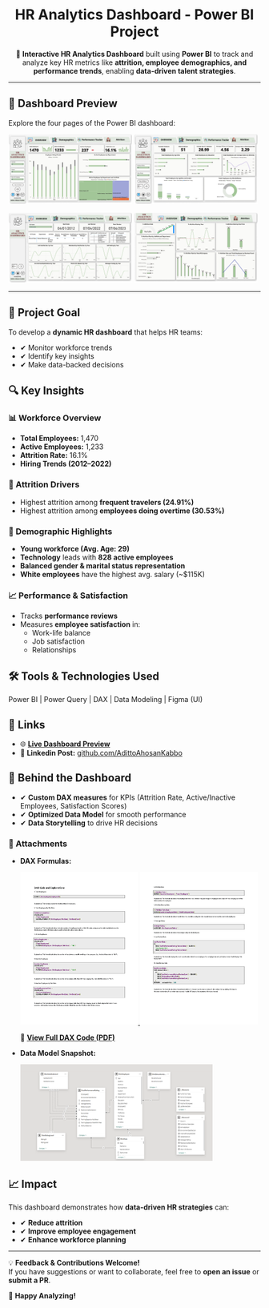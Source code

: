 <h1 align="center">HR Analytics Dashboard - Power BI Project</h1>

<p align="center">
  🚀 <strong>Interactive HR Analytics Dashboard</strong> built using <strong>Power BI</strong> to track and analyze key HR metrics like <strong>attrition, employee demographics, and performance trends</strong>, enabling <strong>data-driven talent strategies</strong>.
</p>

<hr>

<h2><span>📸</span> Dashboard Preview</h2>
<p>Explore the four pages of the Power BI dashboard:</p>

<p>
  <img src="https://github.com/AdittoAhosanKabbo/HR_Analytics_Power_Bi_Project/blob/main/Assets/HRDASHBOARD_Page1.jpg" alt="Dashboard Page 1" width="49%">
  <img src="https://github.com/AdittoAhosanKabbo/HR_Analytics_Power_Bi_Project/blob/main/Assets/HRDASHBOARD_Page2.jpg" alt="Dashboard Page 2" width="49%">
</p>
<p>
  <img src="https://github.com/AdittoAhosanKabbo/HR_Analytics_Power_Bi_Project/blob/main/Assets/HRDASHBOARD_Page3.jpg" alt="Dashboard Page 3" width="49%">
  <img src="https://github.com/AdittoAhosanKabbo/HR_Analytics_Power_Bi_Project/blob/main/Assets/HRDASHBOARD_Page4.jpg" alt="Dashboard Page 4" width="49%">
</p>

<hr>

<h2><span>📌</span> Project Goal</h2>
<p>To develop a <strong>dynamic HR dashboard</strong> that helps HR teams:</p>
<ul>
  <li>✔ Monitor workforce trends</li>
  <li>✔ Identify key insights</li>
  <li>✔ Make data-backed decisions</li>
</ul>

<h2><span>🔍</span> Key Insights</h2>

<h3><span>📊</span> Workforce Overview</h3>
<ul>
  <li><strong>Total Employees:</strong> 1,470</li>
  <li><strong>Active Employees:</strong> 1,233</li>
  <li><strong>Attrition Rate:</strong> 16.1%</li>
  <li><strong>Hiring Trends (2012–2022)</strong></li>
</ul>

<h3><span>🛫</span> Attrition Drivers</h3>
<ul>
  <li>Highest attrition among <strong>frequent travelers (24.91%)</strong></li>
  <li>Highest attrition among <strong>employees doing overtime (30.53%)</strong></li>
</ul>

<h3><span>👥</span> Demographic Highlights</h3>
<ul>
  <li><strong>Young workforce (Avg. Age: 29)</strong></li>
  <li><strong>Technology</strong> leads with <strong>828 active employees</strong></li>
  <li><strong>Balanced gender & marital status representation</strong></li>
  <li><strong>White employees</strong> have the highest avg. salary (~$115K)</li>
</ul>

<h3><span>📈</span> Performance & Satisfaction</h3>
<ul>
  <li>Tracks <strong>performance reviews</strong></li>
  <li>Measures <strong>employee satisfaction</strong> in:
    <ul>
      <li>Work-life balance</li>
      <li>Job satisfaction</li>
      <li>Relationships</li>
    </ul>
  </li>
</ul>

<h2><span>🛠</span> Tools & Technologies Used</h2>
<p>Power BI | Power Query | DAX | Data Modeling | Figma (UI)</p>

<h2><span>🔗</span> Links</h2>
<ul>
  <li>🌐 <strong><a href="https://app.powerbi.com/links/LaO3sS2_9J?ctid=c5231bba-1f6f-456d-bf83-99aae6472411&pbi_source=linkShare">Live Dashboard Preview</a></strong></li>
  <li>📂 <strong>Linkedin Post:</strong> <a href="https://github.com/AdittoAhosanKabbo">github.com/AdittoAhosanKabbo</a></li>
</ul>

<h2><span>🧩</span> Behind the Dashboard</h2>
<ul>
  <li>✔ <strong>Custom DAX measures</strong> for KPIs (Attrition Rate, Active/Inactive Employees, Satisfaction Scores)</li>
  <li>✔ <strong>Optimized Data Model</strong> for smooth performance</li>
  <li>✔ <strong>Data Storytelling</strong> to drive HR decisions</li>
</ul>

<h3>📄 Attachments</h3>
<ul>
 <li><strong>DAX Formulas:</strong></li>
<p>
  <a href="https://github.com/AdittoAhosanKabbo/HR_Analytics_Power_Bi_Project/blob/main/Assets/DAX%20codes.pdf">
    <img src="https://github.com/AdittoAhosanKabbo/HR_Analytics_Power_Bi_Project/blob/main/Assets/DAX%20codes_Page1.png" alt="DAX Page 1 Preview" width="49%">
  </a>
  <a href="https://github.com/AdittoAhosanKabbo/HR_Analytics_Power_Bi_Project/blob/main/Assets/DAX%20codes.pdf">
    <img src="https://github.com/AdittoAhosanKabbo/HR_Analytics_Power_Bi_Project/blob/main/Assets/DAX%20codes_Page2.png" alt="DAX Page 2 Preview" width="49%">
  </a>
</p>
<p>
  📄 <a href="https://github.com/AdittoAhosanKabbo/HR_Analytics_Power_Bi_Project/blob/main/Assets/DAX%20codes.pdf"><strong>View Full DAX Code (PDF)</strong></a>
</p>

  <li><strong>Data Model Snapshot:</strong></li>
  <p>
    <img src="https://github.com/AdittoAhosanKabbo/HR_Analytics_Power_Bi_Project/blob/main/Assets/Data%20Modelling%20HR%20Dashhboard.png" alt="Data Model" width="80%">
  </p>
</ul>

<h2><span>📈</span> Impact</h2>
<p>This dashboard demonstrates how <strong>data-driven HR strategies</strong> can:</p>
<ul>
  <li>✔ <strong>Reduce attrition</strong></li>
  <li>✔ <strong>Improve employee engagement</strong></li>
  <li>✔ <strong>Enhance workforce planning</strong></li>
</ul>

<hr>

<p>💡 <strong>Feedback & Contributions Welcome!</strong><br>
If you have suggestions or want to collaborate, feel free to <strong>open an issue</strong> or <strong>submit a PR</strong>.</p>

<p>🚀 <strong>Happy Analyzing!</strong></p>
